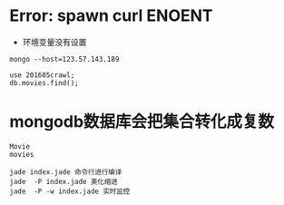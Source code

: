 # Error: spawn curl ENOENT
- 环境变量没有设置

```
mongo --host=123.57.143.189
```

```
use 201605crawl;
db.movies.find();
```

# mongodb数据库会把集合转化成复数
```
Movie
movies
```

```
jade index.jade 命令行进行编译
jade  -P index.jade 美化缩进
jade  -P -w index.jade 实时监控
```